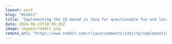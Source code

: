 ```yaml
---
layout: post
blog: "Reddit"
title: "Implementing the IO monad in Java for questionable fun and less profit"
date: 2024-06-23T10:39:26Z
image: images/reddit.png
remote_url: "https://www.reddit.com/r/java/comments/1dmjctp/implementing_the_io_monad_in_java_for/"
---
```

